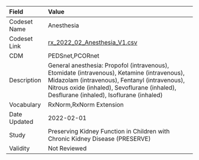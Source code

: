 |Field        |Value                                                                                                                                                                                                                                    |
|:------------|:----------------------------------------------------------------------------------------------------------------------------------------------------------------------------------------------------------------------------------------|
|Codeset Name |Anesthesia                                                                                                                                                                                                                               |
|Codeset Link |[rx_2022_02_Anesthesia_V1.csv](https://github.com/PEDSnet/Variable-Dictionary/blob/main/drugs/rx_2022_02_Anesthesia_V1.csv)                                                                                                              |
|CDM          |PEDSnet,PCORnet                                                                                                                                                                                                                          |
|Description  |General anesthesia: Propofol (intravenous), Etomidate (intravenous), Ketamine (intravenous), Midazolam (intravenous), Fentanyl (intravenous), Nitrous oxide (inhaled), Sevoflurane (inhaled), Desflurane (inhaled), Isoflurane (inhaled) |
|Vocabulary   |RxNorm,RxNorm Extension                                                                                                                                                                                                                  |
|Date Updated |2022-02-01                                                                                                                                                                                                                               |
|Study        |Preserving Kidney Function in Children with Chronic Kidney Disease (PRESERVE)                                                                                                                                                            |
|Validity     |Not Reviewed                                                                                                                                                                                                                             |
